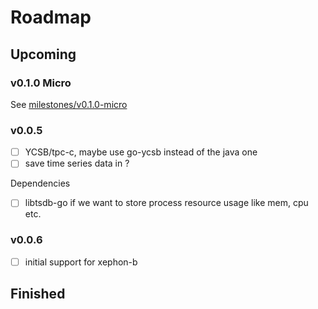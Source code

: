 # Roadmap

## Upcoming

### v0.1.0 Micro

See [milestones/v0.1.0-micro](milestones/v0.1.0-micro)

### v0.0.5

- [ ] YCSB/tpc-c, maybe use go-ycsb instead of the java one
- [ ] save time series data in ?

Dependencies

- [ ] libtsdb-go if we want to store process resource usage like mem, cpu etc.

### v0.0.6

- [ ] initial support for xephon-b

## Finished
